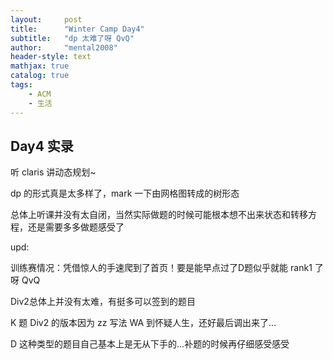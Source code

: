 ```yaml
---
layout:     post
title:      "Winter Camp Day4"
subtitle:   "dp 太难了呀 QvQ"
author:     "mental2008"
header-style: text
mathjax: true
catalog: true
tags:
    - ACM
    - 生活
---
```


## Day4 实录

听 claris 讲动态规划~

dp 的形式真是太多样了，mark 一下由网格图转成的树形态

总体上听课并没有太自闭，当然实际做题的时候可能根本想不出来状态和转移方程，还是需要多多做题感受了

upd:

训练赛情况：凭借惊人的手速爬到了首页！要是能早点过了D题似乎就能 rank1 了呀 QvQ

Div2总体上并没有太难，有挺多可以签到的题目

K 题 Div2 的版本因为 zz 写法 WA 到怀疑人生，还好最后调出来了...

D 这种类型的题目自己基本上是无从下手的...补题的时候再仔细感受感受